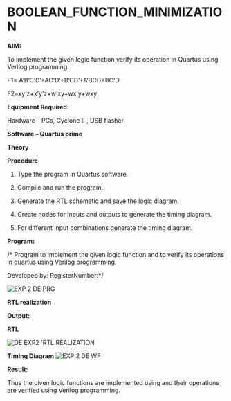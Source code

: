 # BOOLEAN_FUNCTION_MINIMIZATION

**AIM:**

To implement the given logic function verify its operation in Quartus using Verilog programming.

F1= A’B’C’D’+AC’D’+B’CD’+A’BCD+BC’D 

F2=xy’z+x’y’z+w’xy+wx’y+wxy

**Equipment Required:**

Hardware – PCs, Cyclone II , USB flasher

**Software – Quartus prime**

**Theory**



**Procedure**

1.	Type the program in Quartus software.

2.	Compile and run the program.

3.	Generate the RTL schematic and save the logic diagram.

4.	Create nodes for inputs and outputs to generate the timing diagram.

5.	For different input combinations generate the timing diagram.


**Program:**

/* Program to implement the given logic function and to verify its operations in quartus using Verilog programming. 

Developed by: RegisterNumber:*/

![EXP 2 DE PRG](https://github.com/naavaneetha/BOOLEAN_FUNCTION_MINIMIZATION/assets/149148235/a3e76ca4-5bad-4ac1-82a9-0203a0080b41)

**RTL realization**

**Output:**

**RTL**

![DE EXP2 'RTL REALIZATION](https://github.com/naavaneetha/BOOLEAN_FUNCTION_MINIMIZATION/assets/149148235/25295059-6b03-4dc9-bbd7-33924918dd47)

**Timing Diagram**
![EXP 2 DE WF](https://github.com/naavaneetha/BOOLEAN_FUNCTION_MINIMIZATION/assets/149148235/65e82b72-376c-4525-873b-be03547d6f35)


**Result:**

Thus the given logic functions are implemented using and their operations are verified using Verilog programming.

